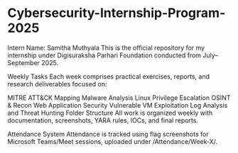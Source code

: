 # Cybersecurity-Internship-Program-2025
Intern Name: Samitha Muthyala 
This is the official repository for my internship under Digisuraksha Parhari Foundation conducted from July–September 2025.

Weekly Tasks
Each week comprises practical exercises, reports, and research deliverables focused on:

MITRE ATT&CK Mapping
Malware Analysis
Linux Privilege Escalation
OSINT & Recon
Web Application Security
Vulnerable VM Exploitation
Log Analysis and Threat Hunting
Folder Structure
All work is organized weekly with documentation, screenshots, YARA rules, IOCs, and final reports.

Attendance System
Attendance is tracked using flag screenshots for Microsoft Teams/Meet sessions, uploaded under /Attendance/Week-X/.
